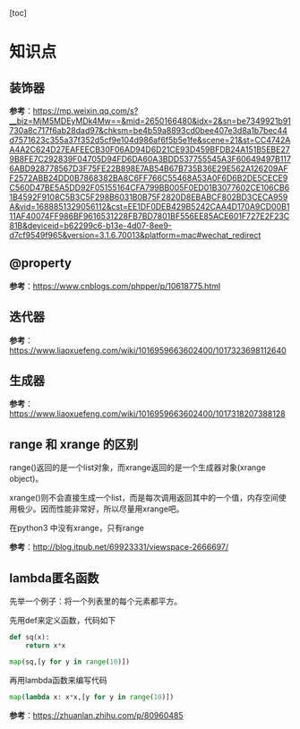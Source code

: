 [toc]

# 知识点

## 装饰器

**参考**：https://mp.weixin.qq.com/s?__biz=MjM5MDEyMDk4Mw==&mid=2650166480&idx=2&sn=be7349921b91730a8c717f6ab28dad97&chksm=be4b59a8893cd0bee407e3d8a1b7bec44d7571623c355a37f352d5cf9e104d986af6f5b5e1fe&scene=21&st=CC4742AA4A2C624D27EAFEECB30F06AD94D6D21CE93D459BFDB24A151B5EBE279B8FE7C292839F04705D94FD6DA60A3BDD537755545A3F60649497B1176ABD928778567D3F75FE22B898E7AB54B67B735B36E29E562A126209AFF2572ABB24DD0B7868382BA8C6FF766C55468A53A0F6D6B2DE5CECE9C560D47BE5A5DD92F05155164CFA799BB005F0ED01B3077602CE106CB61B4592F9108C5B3C5F298B6031B0B75F2820D8EBABCF802BD3CECA959A&vid=1688851329056112&cst=EE1DF0DEB429B5242CAA4D170A9CD00B111AF40074FF986BF9616531228FB7BD7801BF556EE85ACE601F727E2F23C81B&deviceid=b62299c6-b13e-4d07-8ee9-d7cf9549f965&version=3.1.6.70013&platform=mac#wechat_redirect

## @property

**参考**：https://www.cnblogs.com/phpper/p/10618775.html

## 迭代器

**参考**：https://www.liaoxuefeng.com/wiki/1016959663602400/1017323698112640

## 生成器

**参考**：https://www.liaoxuefeng.com/wiki/1016959663602400/1017318207388128

## range 和 xrange 的区别

range()返回的是一个list对象，而xrange返回的是一个生成器对象(xrange object)。



xrange()则不会直接生成一个list，而是每次调用返回其中的一个值，内存空间使用极少。因而性能非常好，所以尽量用xrange吧。



在python3 中没有xrange，只有range

**参考**：http://blog.itpub.net/69923331/viewspace-2666697/

## lambda匿名函数

先举一个例子：将一个列表里的每个元素都平方。

先用def来定义函数，代码如下

```python
def sq(x):
    return x*x

map(sq,[y for y in range(10)])
```

再用lambda函数来编写代码

```python
map(lambda x: x*x,[y for y in range(10)])
```

**参考**：https://zhuanlan.zhihu.com/p/80960485

